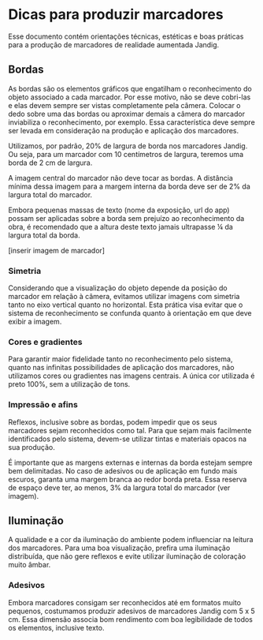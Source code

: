 # Dicas para produzir marcadores
Esse documento contém orientações técnicas, estéticas e boas práticas para a produção de marcadores de realidade aumentada Jandig. 

## Bordas
As bordas são os elementos gráficos que engatilham o reconhecimento do objeto associado a cada marcador. Por esse motivo, não se deve cobri-las e elas devem sempre ser vistas completamente pela câmera. Colocar o dedo sobre uma das bordas ou aproximar demais a câmera do marcador inviabiliza o reconhecimento, por exemplo. Essa característica deve sempre ser levada em consideração na produção e aplicação dos marcadores.

Utilizamos, por padrão, 20% de largura de borda nos marcadores Jandig. Ou seja, para um marcador com 10 centímetros de largura, teremos uma borda de 2 cm de largura.

A imagem central do marcador não deve tocar as bordas. A distância mínima dessa imagem para a margem interna da borda deve ser de 2% da largura total do marcador.

Embora pequenas massas de texto (nome da exposição, url do app) possam ser aplicadas sobre a borda sem prejuízo ao reconhecimento da obra, é recomendado que a altura deste texto jamais ultrapasse ¼ da largura total da borda.

[inserir imagem de marcador]

### Simetria
Considerando que a visualização do objeto depende da posição do marcador em relação à câmera, evitamos utilizar imagens com simetria tanto no eixo vertical quanto no horizontal. Esta prática visa evitar que o sistema de reconhecimento se confunda quanto à orientação em que deve exibir a imagem.

### Cores e gradientes
Para garantir maior fidelidade tanto no reconhecimento pelo sistema, quanto nas infinitas possibilidades de aplicação dos marcadores, não utilizamos cores ou gradientes nas imagens centrais. A única cor utilizada é preto 100%, sem a utilização de tons.

### Impressão e afins
Reflexos, inclusive sobre as bordas, podem impedir que os seus marcadores sejam reconhecidos como tal. Para que sejam mais facilmente identificados pelo sistema, devem-se utilizar tintas e materiais opacos na sua produção.

É importante que as margens externas e internas da borda estejam sempre bem delimitadas. No caso de adesivos ou de aplicação em fundo mais escuros, garanta uma margem branca ao redor borda preta. Essa reserva de espaço deve ter, ao menos, 3% da largura total do marcador (ver imagem).


## Iluminação
A qualidade e a cor da iluminação do ambiente podem influenciar na leitura dos marcadores. Para uma boa visualização, prefira uma iluminação distribuída, que não gere reflexos e evite utilizar iluminação de coloração muito âmbar.

### Adesivos
Embora marcadores consigam ser reconhecidos até em formatos muito pequenos, costumamos produzir adesivos de marcadores Jandig com 5 x 5 cm. Essa dimensão associa bom rendimento com boa legibilidade de todos os elementos, inclusive texto.
